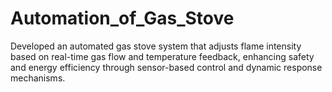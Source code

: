 # Automation_of_Gas_Stove
Developed an automated gas stove system that adjusts flame intensity based on real-time gas flow and temperature feedback, enhancing safety and energy efficiency through sensor-based control and dynamic response mechanisms.
